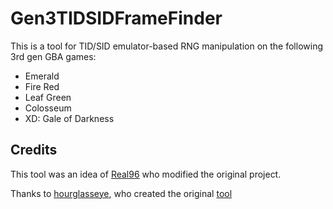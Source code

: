 # Gen3TIDSIDFrameFinder

This is a tool for TID/SID emulator-based RNG manipulation on the following 3rd gen GBA games:

* Emerald
* Fire Red
* Leaf Green
* Colosseum
* XD: Gale of Darkness

## Credits

This tool was an idea of [Real96](https://github.com/Real96/) who modified the original project.

Thanks to [hourglasseye](https://github.com/hourglasseye), who created the original [tool](https://github.com/hourglasseye/gen3tidsidframefinder)
